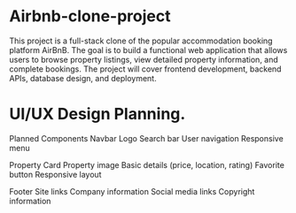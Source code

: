# Airbnb-clone-project

This project is a full-stack clone of the popular accommodation booking platform AirBnB.
The goal is to build a functional web application that allows users to browse property listings, view detailed property information, and complete bookings. 
The project will cover frontend development, backend APIs, database design, and deployment.

# UI/UX Design Planning.

Planned Components
Navbar
Logo
Search bar
User navigation
Responsive menu

Property Card
Property image
Basic details (price, location, rating)
Favorite button
Responsive layout

Footer
Site links
Company information
Social media links
Copyright information

